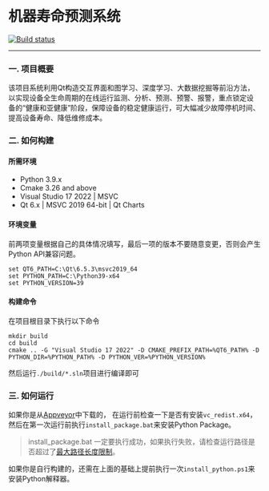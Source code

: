 机器寿命预测系统
===

[![Build status](https://ci.appveyor.com/api/projects/status/uro8lrsvb9q57326?svg=true)](https://ci.appveyor.com/project/WinterSquire/lifepredictionsystem)

---
### 一. 项目概要
该项目系统利用Qt构造交互界面和图学习、深度学习、大数据挖掘等前沿方法，以实现设备全生命周期的在线运行监测、分析、预测、预警、报警，重点锁定设
备的“健康和亚健康”阶段，保障设备的稳定健康运行，可大幅减少故障停机时间、提高设备寿命、降低维修成本。

### 二. 如何构建

#### 所需环境
- Python 3.9.x
- Cmake 3.26 and above
- Visual Studio 17 2022 | MSVC
- Qt 6.x | MSVC 2019 64-bit | Qt Charts

#### 环境变量
前两项变量根据自己的具体情况填写，最后一项的版本不要随意变更，否则会产生Python API兼容问题。
```
set QT6_PATH=C:\Qt\6.5.3\msvc2019_64
set PYTHON_PATH=C:\Python39-x64
set PYTHON_VERSION=39
```

#### 构建命令
在项目根目录下执行以下命令
```
mkdir build
cd build
cmake .. -G "Visual Studio 17 2022" -D CMAKE_PREFIX_PATH=%QT6_PATH% -D PYTHON_DIR=%PYTHON_PATH% -D PYTHON_VER=%PYTHON_VERSION%
```
然后运行``./build/*.sln``项目进行编译即可

### 三. 如何运行
如果你是从[Appveyor](https://ci.appveyor.com/project/WinterSquire/lifepredictionsystem)中下载的，
在运行前检查一下是否有安装``vc_redist.x64``，然后在第一次运行前执行``install_package.bat``来安装Python Package。

> install_package.bat 一定要执行成功，如果执行失败，请检查运行路径是否超过了[最大路径长度限制](https://learn.microsoft.com/zh-cn/windows/win32/fileio/maximum-file-path-limitation?tabs=registry)。

如果你是自行构建的，还需在上面的基础上提前执行一次``install_python.ps1``来安装Python解释器。